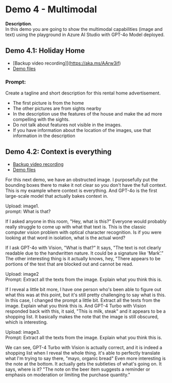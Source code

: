 # Demo 4 - Multimodal

**Description**.   
In this demo you are going to show the multimodal capabilities (image and text) using the playground in Azure AI Studio with GPT-4o Model deployed.


## Demo 4.1: Holiday Home

- [Backup video recording]](https://aka.ms/AArw3if)
- [Demo files]()

### Prompt:
Create a tagline and short description for this rental home advertisement.
- The first picture is from the home
- The other pictures are from sights nearby
- In the description use the features of the house and make the ad more compelling with the sights. 
- Do not talk about features not visible in the images.
- If you have information about the location of the images, use that information in the description
   
## Demo 4.2: Context is everything


- [Backup video recording](https://aka.ms/AArvo23)
- [Demo files]()

For this next demo, we have an obstructed image. I purposefully put the bounding boxes there to make it not clear so you don't have the full context. 
This is my example where context is everything. And GPT-4o is the first large-scale model that actually bakes context in. 
   
Upload: image1.  
prompt: What is that?    
  
If I asked anyone in this room, "Hey, what is this?" Everyone would probably really struggle to come up with what that text is. 
This is the classic computer vision problem with optical character recognition. Is if you were looking at that word in isolation, what is the actual word?
   
If I ask GPT-4o with Vision, "What is that?" It says, "The text is not clearly readable due to the handwritten nature. It could be a signature like 'Mark’.” 
The other interesting thing is it actually knows, hey, "There appears to be portions of the text that are blocked out and cannot be read.
   
Upload: image2   
Prompt: Extract all the texts from the image. Explain what you think this is.   
  
If I reveal a little bit more, I have one person who's been able to figure out what this was at this point, but it's still pretty challenging to say what is this.  In this case, I changed the prompt a little bit. Extract all the texts from the image. Explain what you think this is.
And GPT-4 Turbo with Vision responded back with this, it said, "This is milk, steak" and it appears to be a shopping list. It basically makes the note that the image is still obscured, which is interesting. 
   
Upload: image3.  
Prompt: Extract all the texts from the image. Explain what you think this is.   

We can see,  GPT-4 Turbo with Vision is actually correct, and it is indeed a shopping list when I reveal the whole thing.
it's able to perfectly translate what I'm trying to say there, "mayo, organic bread" Even more interesting is the note at the bottom. It actually gets the subtleties of what's going on. It says, where is it? 
"The note on the beer item suggests a reminder or emphasis on moderation or limiting the purchase quantity."